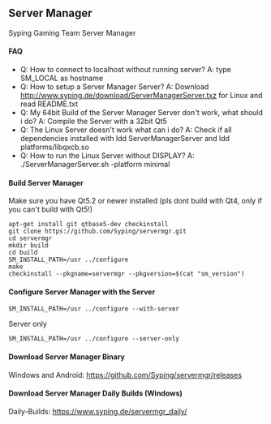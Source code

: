## Server Manager
Syping Gaming Team Server Manager

#### FAQ
 - Q: How to connect to localhost without running server? A: type SM_LOCAL as hostname
 - Q: How to setup a Server Manager Server? A: Download http://www.syping.de/download/ServerManagerServer.txz for Linux and read README.txt
 - Q: My 64bit Build of the Server Manager Server don't work, what should i do? A: Compile the Server with a 32bit Qt5
 - Q: The Linux Server doesn't work what can i do? A: Check if all dependencies installed with ldd ServerManagerServer and ldd platforms/libqxcb.so
 - Q: How to run the Linux Server without DISPLAY? A: ./ServerManagerServer.sh -platform minimal

#### Build Server Manager

Make sure you have Qt5.2 or newer installed (pls dont build with Qt4, only if you can't build with Qt5!)

	apt-get install git qtbase5-dev checkinstall
	git clone https://github.com/Syping/servermgr.git
	cd servermgr
	mkdir build
	cd build
	SM_INSTALL_PATH=/usr ../configure
	make
	checkinstall --pkgname=servermgr --pkgversion=$(cat "sm_version")
	
#### Configure Server Manager with the Server

    SM_INSTALL_PATH=/usr ../configure --with-server

Server only

    SM_INSTALL_PATH=/usr ../configure --server-only
	
#### Download Server Manager Binary

Windows and Android: https://github.com/Syping/servermgr/releases

#### Download Server Manager Daily Builds (Windows)

Daily-Builds: https://www.syping.de/servermgr_daily/
